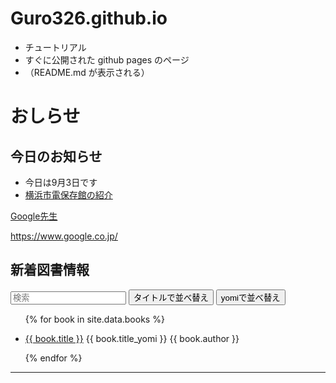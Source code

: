 <script src="https://cdn.jsdelivr.net/npm/tify@0.27.0/dist/tify.js"></script>
<script src="https://cdnjs.cloudflare.com/ajax/libs/list.js/2.3.1/list.min.js"></script>
<link rel="stylesheet" href="https://cdn.jsdelivr.net/npm/tify@0.27.0/dist/tify.css">

# Guro326.github.io
- チュートリアル
- すぐに公開された github pages のページ
- （README.md が表示される）

# おしらせ
## 今日のお知らせ
- 今日は9月3日です
- [横浜市電保存館の紹介](https://guro326.github.io/yokohama_shiden)

 
 [Google先生](https://www.google.co.jp/)
 
 https://www.google.co.jp/
 
 ## 新着図書情報
 
 <div id="books">
  <input class="search" placeholder="検索" />
  <button class="sort" data-sort="title">
    タイトルで並べ替え
  </button> 
  <button class="sort" data-sort="title_yomi">
    yomiで並べ替え
  </button>
  <ul class="list">
    <!-- _data フォルダの books.csv からデータを取り出す -->
    {% for book in site.data.books %}
      <li>
        <!-- books.csv の title 列、 url 列をリンク先に設定 -->
        <p class="title"><a href="{{ book.url }}">{{ book.title }}</a> {{ book.title_yomi }}  {{ book.author }}</p>
      </li>
    {% endfor %}
  </ul>
</div>

---
 
<script>
var options = {
    valueNames: [ 'title' ]
};

var userList = new List('books', options);
</script>
